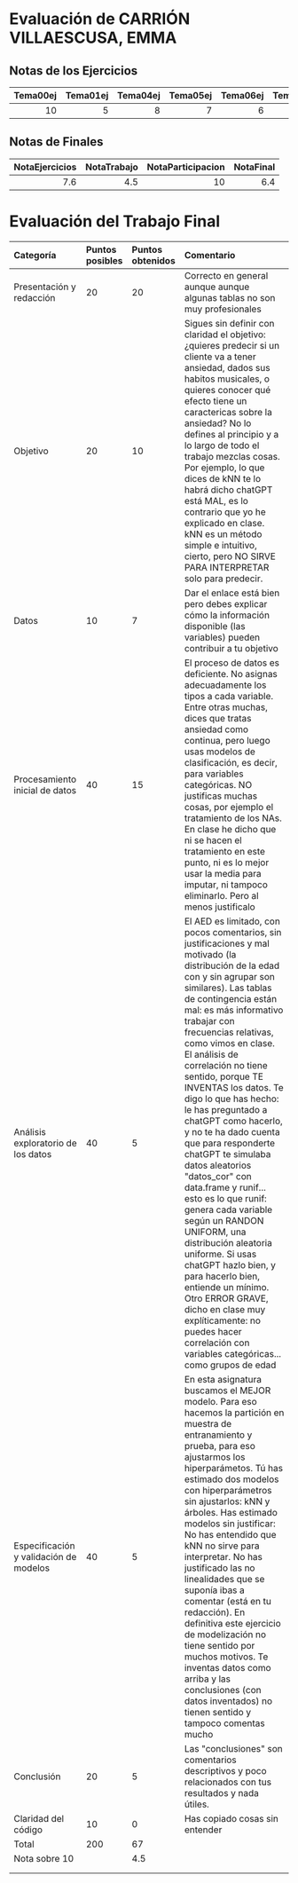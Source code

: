# Evaluación de CARRIÓN VILLAESCUSA, EMMA

## Notas de los Ejercicios

|   Tema00ej |   Tema01ej |   Tema04ej |   Tema05ej |   Tema06ej |   Tema08ej |
|-----------:|-----------:|-----------:|-----------:|-----------:|-----------:|
|         10 |          5 |          8 |          7 |          6 |          7 |



## Notas de Finales

|   NotaEjercicios |   NotaTrabajo |   NotaParticipacion |   NotaFinal |
|-----------------:|--------------:|--------------------:|------------:|
|              7.6 |           4.5 |                  10 |         6.4 |



# Evaluación del Trabajo Final

| Categoría                              | Puntos posibles   | Puntos obtenidos   | Comentario                                                                                                                                                                                                                                                                                                                                                                                                                                                                                                                                                                                                                                                                                                                                                                                                                                           |
|:---------------------------------------|:------------------|:-------------------|:-----------------------------------------------------------------------------------------------------------------------------------------------------------------------------------------------------------------------------------------------------------------------------------------------------------------------------------------------------------------------------------------------------------------------------------------------------------------------------------------------------------------------------------------------------------------------------------------------------------------------------------------------------------------------------------------------------------------------------------------------------------------------------------------------------------------------------------------------------|
| Presentación y redacción               | 20                | 20                 | Correcto en general aunque aunque algunas tablas no son muy profesionales                                                                                                                                                                                                                                                                                                                                                                                                                                                                                                                                                                                                                                                                                                                                                                            |
| Objetivo                               | 20                | 10                 | Sigues sin definir con claridad el objetivo: ¿quieres predecir si un cliente va a tener ansiedad, dados sus habitos musicales, o quieres conocer qué efecto tiene un caractericas sobre la ansiedad? No lo defines al principio y a lo largo de todo el trabajo mezclas cosas. Por ejemplo, lo que dices de kNN te lo habrá dicho chatGPT está MAL, es lo contrario que yo he explicado en clase. kNN es un método simple e intuitivo, cierto, pero NO SIRVE PARA INTERPRETAR solo para predecir.                                                                                                                                                                                                                                                                                                                                                    |
| Datos                                  | 10                | 7                  | Dar el enlace está bien pero debes explicar cómo la información disponible (las variables) pueden contribuir a tu objetivo                                                                                                                                                                                                                                                                                                                                                                                                                                                                                                                                                                                                                                                                                                                           |
| Procesamiento inicial de datos         | 40                | 15                 | El proceso de datos es deficiente. No asignas adecuadamente los tipos a cada variable. Entre otras muchas, dices que tratas ansiedad como continua, pero luego usas modelos de clasificación, es decir, para variables categóricas. NO justificas muchas cosas, por ejemplo el tratamiento de los NAs. En clase he dicho que ni se hacen el tratamiento en este punto, ni es lo mejor usar la media para imputar, ni tampoco eliminarlo. Pero al menos justificalo                                                                                                                                                                                                                                                                                                                                                                                   |
| Análisis exploratorio de los datos     | 40                | 5                  | El AED es limitado, con pocos comentarios, sin justificaciones y mal motivado (la distribución de la edad con y sin agrupar son similares). Las tablas de contingencia están mal: es más informativo trabajar con frecuencias relativas, como vimos en clase. El análisis de correlación no tiene sentido, porque TE INVENTAS los datos. Te digo lo que has hecho: le has preguntado a chatGPT como hacerlo, y  no te ha dado cuenta que para responderte chatGPT te simulaba datos aleatorios "datos_cor" con data.frame y runif... esto es lo que runif: genera cada variable según un RANDON UNIFORM, una distribución aleatoria uniforme. Si usas chatGPT hazlo bien, y para hacerlo bien, entiende un mínimo. Otro ERROR GRAVE, dicho en clase muy explíticamente: no puedes hacer correlación con variables categóricas... como grupos de edad |
| Especificación y validación de modelos | 40                | 5                  | En esta asignatura buscamos el MEJOR modelo. Para eso hacemos la partición en muestra de entranamiento y prueba, para eso ajustarmos los hiperparámetos. Tú has estimado dos modelos con hiperparámetros sin ajustarlos: kNN y árboles. Has estimado modelos sin justificar: No has entendido que kNN no sirve para interpretar. No has justificado las no linealidades que se suponía ibas a comentar (está en tu redacción). En definitiva este ejercicio de modelización no tiene sentido por muchos motivos. Te inventas datos como arriba y las conclusiones (con datos inventados) no tienen sentido y tampoco comentas mucho                                                                                                                                                                                                                  |
| Conclusión                             | 20                | 5                  | Las "conclusiones" son comentarios descriptivos y poco relacionados con tus resultados y nada útiles.                                                                                                                                                                                                                                                                                                                                                                                                                                                                                                                                                                                                                                                                                                                                                |
| Claridad del código                    | 10                | 0                  | Has copiado cosas sin entender                                                                                                                                                                                                                                                                                                                                                                                                                                                                                                                                                                                                                                                                                                                                                                                                                       |
| Total                                  | 200               | 67                 |                                                                                                                                                                                                                                                                                                                                                                                                                                                                                                                                                                                                                                                                                                                                                                                                                                                      |
| Nota sobre 10                          |                   | 4.5                |                                                                                                                                                                                                                                                                                                                                                                                                                                                                                                                                                                                                                                                                                                                                                                                                                                                      |
|                                        |                   |                    |                                                                                                                                                                                                                                                                                                                                                                                                                                                                                                                                                                                                                                                                                                                                                                                                                                                      |
|                                        |                   |                    |                                                                                                                                                                                                                                                                                                                                                                                                                                                                                                                                                                                                                                                                                                                                                                                                                                                      |

